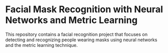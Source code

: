 # Facial Mask Recognition with Neural Networks and Metric Learning

This repository contains a facial recognition project that focuses on detecting and recognizing people wearing masks using neural networks and the metric learning technique.

